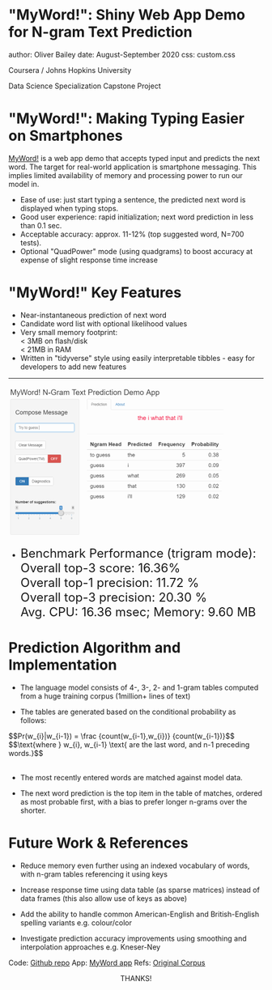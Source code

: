 "MyWord!": Shiny Web App Demo for N-gram Text Prediction 
========================================================
author: Oliver Bailey
date: August-September 2020
css: custom.css 

Coursera / Johns Hopkins University

Data Science Specialization Capstone Project


"MyWord!": Making Typing Easier on Smartphones
========================================================

[MyWord!](https://threefeetdeep.shinyapps.io/my_word) is a web app demo that accepts typed input and predicts the next word. The target for real-world application is smartphone messaging. This implies limited availability of memory and processing power to run our model in.

- Ease of use: just start typing a sentence, the predicted next word is displayed when typing stops.
- Good user experience: rapid initialization;  next word prediction in less than 0.1 sec.
- Acceptable accuracy: approx. 11-12% (top suggested word, N=700 tests).
- Optional "QuadPower" mode (using quadgrams) to boost accuracy at expense of slight response time increase

"MyWord!" Key Features
========================================================

- Near-instantaneous prediction of next word
- Candidate word list with optional likelihood values
- Very small memory footprint: 
  <br> < 3MB on flash/disk 
  <br> < 21MB in RAM
- Written in "tidyverse" style using easily interpretable tibbles - easy for developers to add new features

***

![two-col-image](CapstoneProjectSlides-figure/my_word_2.png) 

- <p><font size=5>Benchmark Performance (trigram mode):<br> Overall top-3 score: 16.36%<br>Overall top-1 precision: 11.72 %<br>Overall top-3 precision: 20.30 %<br>Avg. CPU: 16.36 msec; Memory: 9.60 MB</font/</p>


Prediction Algorithm and Implementation
========================================================

- The language model consists of 4-, 3-, 2- and 1-gram tables computed from a huge training corpus (1million+ lines of text)

- The tables are generated based on the conditional probability as follows:

<div class="smaller">$$Pr(w_{i}|w_{i-1}) = \frac {count(w_{i-1},w_{i})} {count(w_{i-1})}$$</div>
<div class="smaller">$$\text{where } w_{i}, w_{i-1} \text{ are the last word, and n-1 preceding words.}$$</div>
<br>

- The most recently entered words are matched against model data. 

- The next word prediction is the top item in the table of matches, ordered as most probable first, with a bias to prefer longer n-grams over the shorter.


Future Work & References
========================================================

- Reduce memory even further using an indexed vocabulary of words, with n-gram tables referencing it using keys

- Increase response time using data table (as sparse matrices) instead of data frames (this also allow use of keys as above)

- Add the ability to handle common American-English and British-English spelling variants e.g. colour/color

- Investigate prediction accuracy improvements using smoothing and interpolation approaches e.g. Kneser-Ney

Code: [Github repo](https://github.com/threefeetdeep/DataScienceCapstoneProject)  App: [MyWord app](https://threefeetdeep.shinyapps.io/my_word)  Refs: [Original Corpus](https://d396qusza40orc.cloudfront.net/dsscapstone/dataset/Coursera-SwiftKey.zip)

<center>THANKS!</center>
